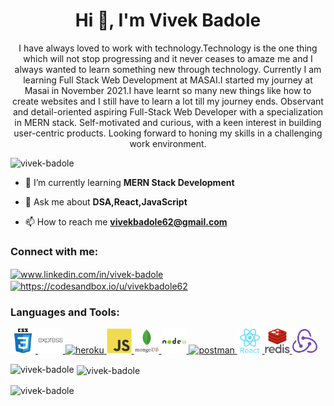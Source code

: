 <h1 align="center">Hi 👋, I'm Vivek Badole</h1>
<p align="center">I have always loved to work with technology.Technology is the one thing which will not stop progressing and it never ceases to amaze me and I always wanted to learn something new through technology.
Currently I am learning Full Stack Web Development at MASAI.I started my journey at Masai in November 2021.I have learnt so many new things like how to create websites and I still have to learn a lot till my journey ends.
Observant and detail-oriented aspiring Full-Stack Web Developer with a specialization in MERN stack. Self-motivated and curious, with a keen interest in building user-centric products. Looking forward to honing my skills in a challenging work environment.</p>

<p align="left"> <img src="https://komarev.com/ghpvc/?username=vivek-badole&label=Profile%20views&color=0e75b6&style=flat" alt="vivek-badole" /> </p>

- 🌱 I’m currently learning **MERN Stack Development**

- 💬 Ask me about **DSA,React,JavaScript**

- 📫 How to reach me **vivekbadole62@gmail.com**

<h3 align="left">Connect with me:</h3>
<p align="left">
<a href="https://linkedin.com/in/www.linkedin.com/in/vivek-badole" target="blank"><img align="center" src="https://raw.githubusercontent.com/rahuldkjain/github-profile-readme-generator/master/src/images/icons/Social/linked-in-alt.svg" alt="www.linkedin.com/in/vivek-badole" height="30" width="40" /></a>
<a href="https://codesandbox.com/https://codesandbox.io/u/vivekbadole62" target="blank"><img align="center" src="https://raw.githubusercontent.com/rahuldkjain/github-profile-readme-generator/master/src/images/icons/Social/codesandbox.svg" alt="https://codesandbox.io/u/vivekbadole62" height="30" width="40" /></a>
</p>

<h3 align="left">Languages and Tools:</h3>
<p align="left"> <a href="https://www.w3schools.com/css/" target="_blank" rel="noreferrer"> <img src="https://raw.githubusercontent.com/devicons/devicon/master/icons/css3/css3-original-wordmark.svg" alt="css3" width="40" height="40"/> </a> <a href="https://expressjs.com" target="_blank" rel="noreferrer"> <img src="https://raw.githubusercontent.com/devicons/devicon/master/icons/express/express-original-wordmark.svg" alt="express" width="40" height="40"/> </a> <a href="https://heroku.com" target="_blank" rel="noreferrer"> <img src="https://www.vectorlogo.zone/logos/heroku/heroku-icon.svg" alt="heroku" width="40" height="40"/> </a> <a href="https://developer.mozilla.org/en-US/docs/Web/JavaScript" target="_blank" rel="noreferrer"> <img src="https://raw.githubusercontent.com/devicons/devicon/master/icons/javascript/javascript-original.svg" alt="javascript" width="40" height="40"/> </a> <a href="https://www.mongodb.com/" target="_blank" rel="noreferrer"> <img src="https://raw.githubusercontent.com/devicons/devicon/master/icons/mongodb/mongodb-original-wordmark.svg" alt="mongodb" width="40" height="40"/> </a> <a href="https://nodejs.org" target="_blank" rel="noreferrer"> <img src="https://raw.githubusercontent.com/devicons/devicon/master/icons/nodejs/nodejs-original-wordmark.svg" alt="nodejs" width="40" height="40"/> </a> <a href="https://postman.com" target="_blank" rel="noreferrer"> <img src="https://www.vectorlogo.zone/logos/getpostman/getpostman-icon.svg" alt="postman" width="40" height="40"/> </a> <a href="https://reactjs.org/" target="_blank" rel="noreferrer"> <img src="https://raw.githubusercontent.com/devicons/devicon/master/icons/react/react-original-wordmark.svg" alt="react" width="40" height="40"/> </a> <a href="https://redis.io" target="_blank" rel="noreferrer"> <img src="https://raw.githubusercontent.com/devicons/devicon/master/icons/redis/redis-original-wordmark.svg" alt="redis" width="40" height="40"/> </a> <a href="https://redux.js.org" target="_blank" rel="noreferrer"> <img src="https://raw.githubusercontent.com/devicons/devicon/master/icons/redux/redux-original.svg" alt="redux" width="40" height="40"/> </a> </p>

<p><img align="left" src="https://github-readme-stats.vercel.app/api/top-langs?username=vivek-badole&show_icons=true&locale=en&layout=compact" alt="vivek-badole" /></p>

<p>&nbsp;<img align="center" src="https://github-readme-stats.vercel.app/api?username=vivek-badole&show_icons=true&locale=en" alt="vivek-badole" /></p>

<p><img align="center" src="https://github-readme-streak-stats.herokuapp.com/?user=vivek-badole&" alt="vivek-badole" /></p>
